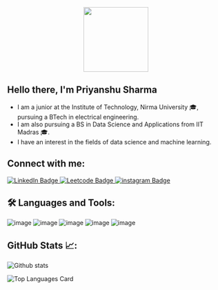 <div id="header" align="center">
  <img src="https://media.giphy.com/media/Rjub7AIEIbXT0tzbr3/giphy.gif" width="150"/>
</div>

## **Hello there, I'm Priyanshu Sharma**
- I am a junior at the Institute of Technology, Nirma University 🎓, pursuing a BTech in electrical engineering.
- I am also pursuing a BS in Data Science and Applications from IIT Madras 🎓.
- I have an interest in the fields of data science and machine learning.

## **Connect with me:**
<div id="badges">
  <a href="https://www.linkedin.com/in/priyanshusharma24/">
    <img src="https://img.shields.io/badge/LinkedIn-blue?style=for-the-badge&logo=linkedin&logoColor=white" alt="LinkedIn Badge"/>
  </a>
  <a href="https://leetcode.com/pykashyap/">
    <img src="https://img.shields.io/badge/Leetcode-black?style=for-the-badge&logo=leetcode&logoColor=yellow" alt="Leetcode Badge"/>
  </a>
  <a href="">
    <img src="https://img.shields.io/badge/Instagram-pink?style=for-the-badge&logo=instagram&logoColor=black" alt="instagram Badge"/>
  </a>
</div>

## **🛠️ Languages and Tools:**
![image](https://user-images.githubusercontent.com/76911833/210438496-7cde6ef8-8f18-464e-be80-2caed35990cf.png) ![image](https://user-images.githubusercontent.com/76911833/210438663-86626c4d-7cab-49e4-9c33-fc5a691bc0d5.png) ![image](https://user-images.githubusercontent.com/76911833/210438741-2519f101-756e-4969-a7e5-4dd5e4d68cb1.png) ![image](https://user-images.githubusercontent.com/76911833/210438916-9d260a9e-fc95-49d3-9b45-553eb498673e.png) ![image](https://user-images.githubusercontent.com/76911833/210439383-95a579eb-ab1d-40b6-8b64-4c54481d3dfd.png)



## **GitHub Stats 📈:**
![Github stats](https://github-readme-stats.vercel.app/api?username=codekashyap&theme=react&show_icons=true&count_private=true)


![Top Languages Card](https://github-readme-stats.vercel.app/api/top-langs/?username=codekashyap&layout=compact)




